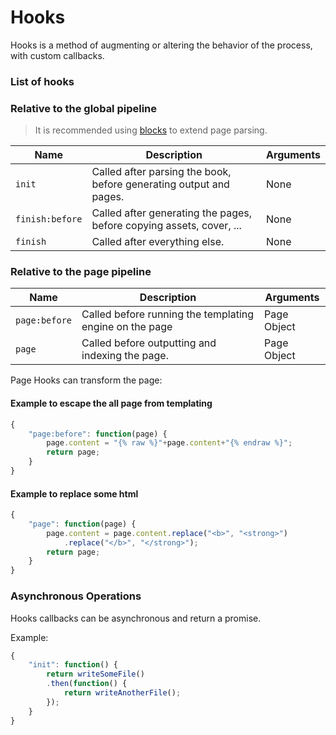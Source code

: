 # Hooks

Hooks is a method of augmenting or altering the behavior of the process, with custom callbacks.

### List of hooks

### Relative to the global pipeline

> It is recommended using [blocks](./blocks.md) to extend page parsing.

| Name | Description | Arguments |
| ---- | ----------- | --------- |
| `init` | Called after parsing the book, before generating output and pages. | None |
| `finish:before` | Called after generating the pages, before copying assets, cover, ... | None |
| `finish` | Called after everything else. | None |

### Relative to the page pipeline

| Name | Description | Arguments |
| ---- | ----------- | --------- |
| `page:before` | Called before running the templating engine on the page | Page Object |
| `page` | Called before outputting and indexing the page. | Page Object |

Page Hooks can transform the page:

#### Example to escape the all page from templating

```js
{
    "page:before": function(page) {
        page.content = "{% raw %}"+page.content+"{% endraw %}";
        return page;
    }
}
```

#### Example to replace some html

```js
{
    "page": function(page) {
        page.content = page.content.replace("<b>", "<strong>")
            .replace("</b>", "</strong>");
        return page;
    }
}
```


### Asynchronous Operations

Hooks callbacks can be asynchronous and return a promise.

Example:

```js
{
    "init": function() {
        return writeSomeFile()
        .then(function() {
            return writeAnotherFile();
        });
    }
}
```